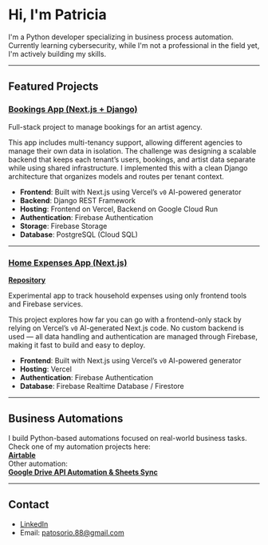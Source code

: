 # Hi, I'm Patricia 

I'm a Python developer specializing in business process automation. Currently learning cybersecurity, while I'm not a professional in the field yet, I'm actively building my skills.

---

## Featured Projects

### [Bookings App (Next.js + Django)](https://github.com/patosorio/Artist-bookings)

Full-stack project to manage bookings for an artist agency.  

This app includes multi-tenancy support, allowing different agencies to manage their own data in isolation. The challenge was designing a scalable backend that keeps each tenant’s users, bookings, and artist data separate while using shared infrastructure. I implemented this with a clean Django architecture that organizes models and routes per tenant context.

- **Frontend**: Built with Next.js using Vercel’s `v0` AI-powered generator  
- **Backend**: Django REST Framework  
- **Hosting**: Frontend on Vercel, Backend on Google Cloud Run  
- **Authentication**: Firebase Authentication  
- **Storage**: Firebase Storage  
- **Database**: PostgreSQL (Cloud SQL)  

---

### [Home Expenses App (Next.js)](https://github.com/patosorio/home-expenses-nextjs)

**[Repository](https://github.com/patosorio/home-expenses-nextjs)**

Experimental app to track household expenses using only frontend tools and Firebase services.

This project explores how far you can go with a frontend-only stack by relying on Vercel’s `v0` AI-generated Next.js code. No custom backend is used — all data handling and authentication are managed through Firebase, making it fast to build and easy to deploy.

- **Frontend**: Built with Next.js using Vercel’s `v0` AI-powered generator  
- **Hosting**: Vercel  
- **Authentication**: Firebase Authentication  
- **Database**: Firebase Realtime Database / Firestore  

---

## Business Automations

I build Python-based automations focused on real-world business tasks.  
Check one of my automation projects here:  
**[Airtable](https://github.com/patosorio/airtable-drive-sync)**  
Other automation:  
**[Google Drive API Automation & Sheets Sync](https://github.com/patosorio/drive-api-automation)**

---

## Contact

- [LinkedIn](https://www.linkedin.com/in/patriciaosorio130194/)
- Email: patosorio.88@gmail.com
